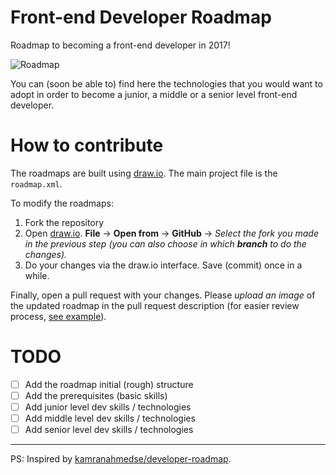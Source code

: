 # Front-end Developer Roadmap

Roadmap to becoming a front-end developer in 2017!

![Roadmap](https://rawgit.com/superKalo/frontend-developer-roadmap/master/roadmap.svg)

You can (soon be able to) find here the technologies that you would want to adopt in order to become a junior, a middle or a senior level front-end developer.

# How to contribute

The roadmaps are built using [draw.io](https://www.draw.io/). The main project file is the `roadmap.xml`.

To modify the roadmaps:

1. Fork the repository
1. Open [draw.io](https://www.draw.io/). **File** -> **Open from** -> **GitHub** -> *Select the fork you made in the previous step (you can also choose in which **branch** to do the changes).*
1. Do your changes via the draw.io interface. Save (commit) once in a while.

Finally, open a pull request with your changes. Please *upload an image* of the updated roadmap in the pull request description (for easier review process, [see example](https://github.com/superKalo/frontend-developer-roadmap/pull/1)).

# TODO
- [ ] Add the roadmap initial (rough) structure
- [ ] Add the prerequisites (basic skills)
- [ ] Add junior level dev skills / technologies
- [ ] Add middle level dev skills / technologies
- [ ] Add senior level dev skills / technologies

---

PS: Inspired by [kamranahmedse/developer-roadmap](https://github.com/kamranahmedse/developer-roadmap).
